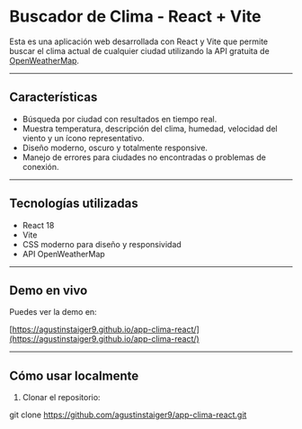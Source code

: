 # Buscador de Clima - React + Vite

Esta es una aplicación web desarrollada con React y Vite que permite buscar el clima actual de cualquier ciudad utilizando la API gratuita de [OpenWeatherMap](https://openweathermap.org/api).

---

## Características

- Búsqueda por ciudad con resultados en tiempo real.  
- Muestra temperatura, descripción del clima, humedad, velocidad del viento y un ícono representativo.  
- Diseño moderno, oscuro y totalmente responsive.  
- Manejo de errores para ciudades no encontradas o problemas de conexión.

---

## Tecnologías utilizadas

- React 18  
- Vite  
- CSS moderno para diseño y responsividad  
- API OpenWeatherMap

---

## Demo en vivo

Puedes ver la demo en:

[https://agustinstaiger9.github.io/app-clima-react/](https://agustinstaiger9.github.io/app-clima-react/)

---

## Cómo usar localmente

1. Clonar el repositorio:


git clone https://github.com/agustinstaiger9/app-clima-react.git
